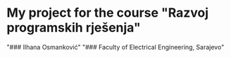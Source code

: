 # My project for the course "Razvoj programskih rješenja"


"### Ilhana Osmanković"
"### Faculty of Electrical Engineering, Sarajevo"


